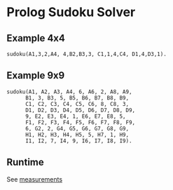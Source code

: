 # Prolog Sudoku Solver
## Example 4x4
```
sudoku(A1,3,2,A4, 4,B2,B3,3, C1,1,4,C4, D1,4,D3,1).
```
## Example 9x9
```
sudoku(A1, A2, A3, A4, 6, A6, 2, A8, A9,
      B1, 3, B3, 5, B5, B6, B7, B8, B9,
      C1, C2, C3, C4, C5, C6, 8, C8, 3,
      D1, D2, D3, D4, D5, D6, D7, D8, D9,
      9, E2, E3, E4, 1, E6, E7, E8, 5,
      F1, F2, F3, F4, F5, F6, F7, F8, F9,
      6, G2, 2, G4, G5, G6, G7, G8, G9,
      H1, H2, H3, H4, H5, 5, H7, 1, H9,
      I1, I2, 7, I4, 9, I6, I7, I8, I9).
```

## Runtime
See [measurements](measurements/README.md)
